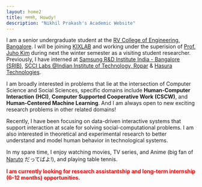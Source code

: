```yaml
---
layout: home2
title: नमस्ते, Howdy!
description: "Nikhil Prakash's Academic Website"
---
```


I am a senior undergraduate student at the [RV College of Engineering, Bangalore](https://rvce.edu.in/). I will be joining [KIXLAB](https://kixlab.org/) and working under the superision of [Prof. Juho Kim](http://juhokim.com/) during next the winter semester as a visiting student researcher. Previously, I have interned at [Samsung R&D Institute India - Bangalore (SRIB)](https://research.samsung.com/sri-b), [SCCI Labs @Indian Institute of Technology, Ropar](http://sccilabs.org/) & [Hasura Technologies](https://hasura.io/).

I am broadly interested in problems that lie at the intersection of Computer Science and Social Sciences, specific domains include **Human-Computer Interaction (HCI)**, **Computer Supported Cooperative Work (CSCW)**, and **Human-Centered Machine Learning**. And I am always open to new exciting research problems in other related domains! 

Recently, I have been focusing on data-driven interactive systems that support interaction at scale for solving social-computational problems. I am also interested in theoretical and experimental research to better understand and model human behavior in technological systems.


In my spare time, I enjoy watching movies, TV series, and Anime (big fan of [Naruto](https://en.wikipedia.org/wiki/Naruto) だってばよ!), and playing table tennis.

<span style="color:red">**I am currently looking for research assistantship and long-term internship (6-12 months) opportunities.**</span>